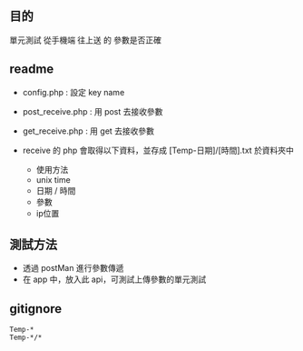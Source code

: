## 目的

單元測試 從手機端 往上送 的 參數是否正確

## readme

- config.php : 設定 key name
- post_receive.php : 用 post 去接收參數
- get_receive.php : 用 get 去接收參數

- receive 的 php 會取得以下資料，並存成 [Temp-日期]/[時間].txt 於資料夾中 
	- 使用方法
	- unix time
	- 日期 / 時間
	- 參數
	- ip位置

## 測試方法

- 透過 postMan 進行參數傳遞
- 在 app 中，放入此 api，可測試上傳參數的單元測試 

## gitignore

```
Temp-*
Temp-*/*
```